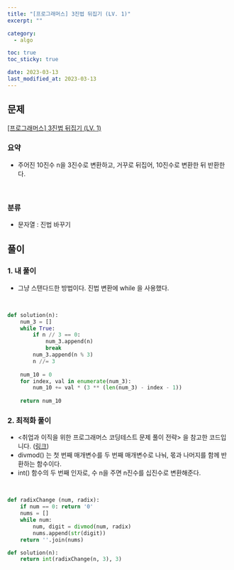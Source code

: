 ```yaml
---
title: "[프로그래머스] 3진법 뒤집기 (LV. 1)"
excerpt: ""

category:
  - algo

toc: true
toc_sticky: true

date: 2023-03-13
last_modified_at: 2023-03-13
---
```


## 문제

[[프로그래머스] 3진법 뒤집기 (LV. 1)](https://programmers.co.kr/learn/courses/30/lessons/68935)

### 요약

- 주어진 10진수 n을 3진수로 변환하고, 거꾸로 뒤집어, 10진수로 변환한 뒤 반환한다.
<br>

### 분류

- 문자열 : 진법 바꾸기

## 풀이

### 1. 내 풀이

- 그냥 스탠다드한 방법이다. 진법 변환에 while 을 사용했다.

<br>

```python
def solution(n):
    num_3 = []
    while True:
        if n // 3 == 0:
            num_3.append(n)
            break
        num_3.append(n % 3)
        n //= 3
    
    num_10 = 0
    for index, val in enumerate(num_3):
        num_10 += val * (3 ** (len(num_3) - index - 1))
    
    return num_10

```

### 2. 최적화 풀이

- \<취업과 이직을 위한 프로그래머스 코딩테스트 문제 풀이 전략\> 을 참고한 코드입니다. ([링크](https://github.com/gilbutITbook/080338/blob/main/4%EC%9E%A5/3%EC%A7%84%EB%B2%95_%EB%92%A4%EC%A7%91%EA%B8%B0.py))
- divmod() 는 첫 번째 매개변수를 두 번째 매개변수로 나눠, 몫과 나머지를 함께 반환하는 함수이다.
- int() 함수의 두 번째 인자로, 수 n을 주면 n진수를 십진수로 변환해준다.

<br>

```python
def radixChange (num, radix):
    if num == 0: return '0'
    nums = []
    while num:
        num, digit = divmod(num, radix)
        nums.append(str(digit))
    return ''.join(nums)

def solution(n):
    return int(radixChange(n, 3), 3)
```

<br>